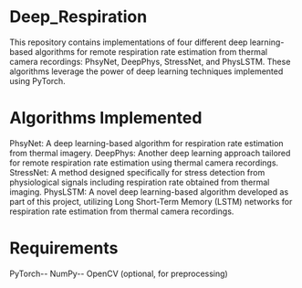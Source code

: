 # Deep_Respiration
This repository contains implementations of four different deep learning-based algorithms for remote respiration rate estimation from thermal camera recordings: PhsyNet, DeepPhys, StressNet, and PhysLSTM. These algorithms leverage the power of deep learning techniques implemented using PyTorch.

# Algorithms Implemented
PhsyNet: A deep learning-based algorithm for respiration rate estimation from thermal imagery.
DeepPhys: Another deep learning approach tailored for remote respiration rate estimation using thermal camera recordings.
StressNet: A method designed specifically for stress detection from physiological signals including respiration rate obtained from thermal imaging.
PhysLSTM: A novel deep learning-based algorithm developed as part of this project, utilizing Long Short-Term Memory (LSTM) networks for respiration rate estimation from thermal camera recordings.
# Requirements
PyTorch--
NumPy--
OpenCV (optional, for preprocessing)


